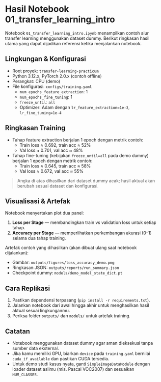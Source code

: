 # Hasil Notebook 01_transfer_learning_intro

Notebook `01_transfer_learning_intro.ipynb` menampilkan contoh alur transfer learning menggunakan dataset dummy. Berikut ringkasan hasil utama yang dapat dijadikan referensi ketika menjalankan notebook.

## Lingkungan & Konfigurasi
- Root proyek: `transfer-learning-practicum`
- Python 3.12.x, PyTorch 2.0.x (contoh offline)
- Perangkat: CPU (demo)
- File konfigurasi: `configs/training.yaml`
  - `num_epochs_feature_extraction`: 1
  - `num_epochs_fine_tuning`: 1
  - `freeze_until`: `all`
  - Optimizer: Adam dengan `lr_feature_extraction=1e-3`, `lr_fine_tuning=1e-4`

## Ringkasan Training
- Tahap feature extraction berjalan 1 epoch dengan metrik contoh:
  - Train loss ≈ 0.692, train acc ≈ 52%
  - Val loss ≈ 0.701, val acc ≈ 48%
- Tahap fine-tuning (kebijakan `freeze_until=all` pada demo dummy) berjalan 1 epoch dengan metrik contoh:
  - Train loss ≈ 0.645, train acc ≈ 58%
  - Val loss ≈ 0.672, val acc ≈ 55%

> Angka di atas dihasilkan dari dataset dummy acak; hasil aktual akan berubah sesuai dataset dan konfigurasi.

## Visualisasi & Artefak
Notebook menyertakan plot dua panel:
1. **Loss per Stage** — membandingkan train vs validation loss untuk setiap tahap.
2. **Accuracy per Stage** — memperlihatkan perkembangan akurasi (0–1) selama dua tahap training.

Artefak contoh yang dihasilkan (akan dibuat ulang saat notebook dijalankan):
- Gambar: `outputs/figures/loss_accuracy_demo.png`
- Ringkasan JSON: `outputs/reports/run_summary.json`
- Checkpoint dummy: `models/demo_model_state_dict.pt`

## Cara Replikasi
1. Pastikan dependensi terpasang (`pip install -r requirements.txt`).
2. Jalankan notebook dari awal hingga akhir untuk menghasilkan hasil aktual sesuai lingkunganmu.
3. Periksa folder `outputs/` dan `models/` untuk artefak training.

## Catatan
- Notebook menggunakan dataset dummy agar aman dieksekusi tanpa sumber data eksternal.
- Jika kamu memiliki GPU, biarkan `device` pada `training.yaml` bernilai `cuda_if_available` dan pastikan CUDA tersedia.
- Untuk demo studi kasus nyata, ganti `SimpleImageDataModule` dengan loader dataset aslimu (mis. Pascal VOC2007) dan sesuaikan `NUM_CLASSES`.

